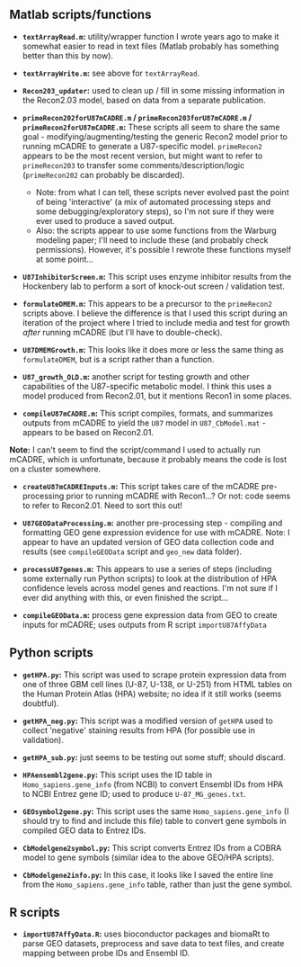 
## Matlab scripts/functions

+ **`textArrayRead.m`:** utility/wrapper function I wrote years ago to make it somewhat easier to read in text files (Matlab probably has something better than this by now).

+ **`textArrayWrite.m`:** see above for `textArrayRead`.

+ **`Recon203_updater`:** used to clean up / fill in some missing information in the Recon2.03 model, based on data from a separate publication.

+ **`primeRecon202forU87mCADRE.m` / `primeRecon203forU87mCADRE.m` / `primeRecon2forU87mCADRE.m`:** These scripts all seem to share the same goal - modifying/augmenting/testing the generic Recon2 model prior to running mCADRE to generate a U87-specific model. `primeRecon2` appears to be the most recent version, but might want to refer to `primeRecon203` to transfer some comments/description/logic (`primeRecon202` can probably be discarded).
    + Note: from what I can tell, these scripts never evolved past the point of being 'interactive' (a mix of automated processing steps and some debugging/exploratory steps), so I'm not sure if they were ever used to produce a saved output.
    + Also: the scripts appear to use some functions from the Warburg modeling paper; I'll need to include these (and probably check permissions). However, it's possible I rewrote these functions myself at some point...

+ **`U87InhibitorScreen.m`:** This script uses enzyme inhibitor results from the Hockenbery lab to perform a sort of knock-out screen / validation test.

+ **`formulateDMEM.m`:** This appears to be a precursor to the `primeRecon2` scripts above. I believe the difference is that I used this script during an iteration of the project where I tried to include media and test for growth *after* running mCADRE (but I'll have to double-check).

+ **`U87DMEMGrowth.m`:** This looks like it does more or less the same thing as `formulateDMEM`, but is a script rather than a function.

+ **`U87_growth_OLD.m`:** another script for testing growth and other capabilities of the U87-specific metabolic model. I think this uses a model produced from Recon2.01, but it mentions Recon1 in some places.

+ **`compileU87mCADRE.m`:** This script compiles, formats, and summarizes outputs from mCADRE to yield the `U87` model in `U87_CbModel.mat` - appears to be based on Recon2.01.

**Note:** I can't seem to find the script/command I used to actually run mCADRE, which is unfortunate, because it probably means the code is lost on a cluster somewhere.

+ **`createU87mCADREInputs.m`:** This script takes care of the mCADRE pre-processing prior to running mCADRE with Recon1...? Or not: code seems to refer to Recon2.01. Need to sort this out!

+ **`U87GEODataProcessing.m`:** another pre-processing step - compiling and formatting GEO gene expression evidence for use with mCADRE. Note: I appear to have an updated version of GEO data collection code and results (see `compileGEOData` script and `geo_new` data folder).

+ **`processU87genes.m`:** This appears to use a series of steps (including some externally run Python scripts) to look at the distribution of HPA confidence levels across model genes and reactions. I'm not sure if I ever did anything with this, or even finished the script...

+ **`compileGEOData.m`:** process gene expression data from GEO to create inputs for mCADRE; uses outputs from R script `importU87AffyData`


## Python scripts

+ **`getHPA.py`:** This script was used to scrape protein expression data from one of three GBM cell lines (U-87, U-138, or U-251) from HTML tables on the Human Protein Atlas (HPA) website; no idea if it still works (seems doubtful).

+ **`getHPA_neg.py`:** This script was a modified version of `getHPA` used to collect 'negative' staining results from HPA (for possible use in validation).

+ **`getHPA_sub.py`:** just seems to be testing out some stuff; should discard.

+ **`HPAensembl2gene.py`:** This script uses the ID table in `Homo_sapiens.gene_info` (from NCBI) to convert Ensembl IDs from HPA to NCBI Entrez gene ID; used to produce `U-87_MG_genes.txt`.

+ **`GEOsymbol2gene.py`:** This script uses the same `Homo_sapiens.gene_info` (I should try to find and include this file) table to convert gene symbols in compiled GEO data to Entrez IDs.

+ **`CbModelgene2symbol.py`:** This script converts Entrez IDs from a COBRA model to gene symbols (similar idea to the above GEO/HPA scripts).

+ **`CbModelgene2info.py`:** In this case, it looks like I saved the entire line from the `Homo_sapiens.gene_info` table, rather than just the gene symbol.


## R scripts

+ **`importU87AffyData.R`:** uses bioconductor packages and biomaRt to parse GEO datasets, preprocess and save data to text files, and create mapping between probe IDs and Ensembl ID.
